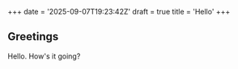 +++
date = '2025-09-07T19:23:42Z'
draft = true
title = 'Hello'
+++

## Greetings

Hello. How's it going?
